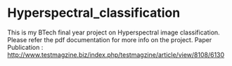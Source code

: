 # Hyperspectral_classification
This is my BTech final year project on Hyperspectral image classification. Please refer the pdf documentation for more info on the project.
Paper Publication : http://www.testmagzine.biz/index.php/testmagzine/article/view/8108/6130

